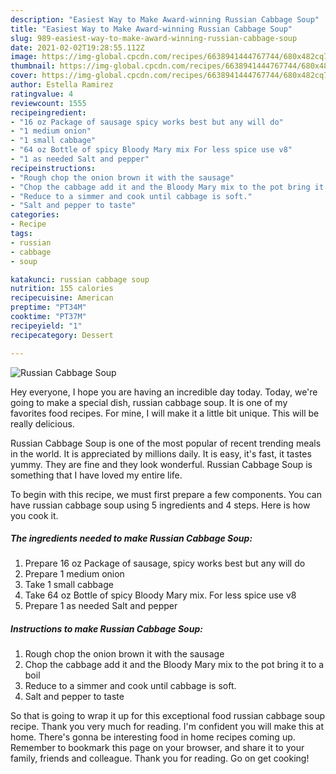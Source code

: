 ```yaml
---
description: "Easiest Way to Make Award-winning Russian Cabbage Soup"
title: "Easiest Way to Make Award-winning Russian Cabbage Soup"
slug: 989-easiest-way-to-make-award-winning-russian-cabbage-soup
date: 2021-02-02T19:28:55.112Z
image: https://img-global.cpcdn.com/recipes/6638941444767744/680x482cq70/russian-cabbage-soup-recipe-main-photo.jpg
thumbnail: https://img-global.cpcdn.com/recipes/6638941444767744/680x482cq70/russian-cabbage-soup-recipe-main-photo.jpg
cover: https://img-global.cpcdn.com/recipes/6638941444767744/680x482cq70/russian-cabbage-soup-recipe-main-photo.jpg
author: Estella Ramirez
ratingvalue: 4
reviewcount: 1555
recipeingredient:
- "16 oz Package of sausage spicy works best but any will do"
- "1 medium onion"
- "1 small cabbage"
- "64 oz Bottle of spicy Bloody Mary mix For less spice use v8"
- "1 as needed Salt and pepper"
recipeinstructions:
- "Rough chop the onion brown it with the sausage"
- "Chop the cabbage add it and the Bloody Mary mix to the pot bring it to a boil"
- "Reduce to a simmer and cook until cabbage is soft."
- "Salt and pepper to taste"
categories:
- Recipe
tags:
- russian
- cabbage
- soup

katakunci: russian cabbage soup 
nutrition: 155 calories
recipecuisine: American
preptime: "PT34M"
cooktime: "PT37M"
recipeyield: "1"
recipecategory: Dessert

---
```



![Russian Cabbage Soup](https://img-global.cpcdn.com/recipes/6638941444767744/680x482cq70/russian-cabbage-soup-recipe-main-photo.jpg)

Hey everyone, I hope you are having an incredible day today. Today, we're going to make a special dish, russian cabbage soup. It is one of my favorites food recipes. For mine, I will make it a little bit unique. This will be really delicious.



Russian Cabbage Soup is one of the most popular of recent trending meals in the world. It is appreciated by millions daily. It is easy, it's fast, it tastes yummy. They are fine and they look wonderful. Russian Cabbage Soup is something that I have loved my entire life.


To begin with this recipe, we must first prepare a few components. You can have russian cabbage soup using 5 ingredients and 4 steps. Here is how you cook it.

<!--inarticleads1-->

##### The ingredients needed to make Russian Cabbage Soup:

1. Prepare 16 oz Package of sausage, spicy works best but any will do
1. Prepare 1 medium onion
1. Take 1 small cabbage
1. Take 64 oz Bottle of spicy Bloody Mary mix. For less spice use v8
1. Prepare 1 as needed Salt and pepper




<!--inarticleads2-->

##### Instructions to make Russian Cabbage Soup:

1. Rough chop the onion brown it with the sausage
1. Chop the cabbage add it and the Bloody Mary mix to the pot bring it to a boil
1. Reduce to a simmer and cook until cabbage is soft.
1. Salt and pepper to taste




So that is going to wrap it up for this exceptional food russian cabbage soup recipe. Thank you very much for reading. I'm confident you will make this at home. There's gonna be interesting food in home recipes coming up. Remember to bookmark this page on your browser, and share it to your family, friends and colleague. Thank you for reading. Go on get cooking!

